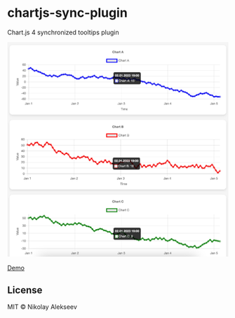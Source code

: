 # chartjs-sync-plugin

Chart.js 4 synchronized tooltips plugin

![demo](https://github.com/Fernir/chartjs-sync-plugin/raw/master/pscr.png)

[Demo](https://fernir.github.io/chartjs-sync-plugin/)

## License

MIT © Nikolay Alekseev